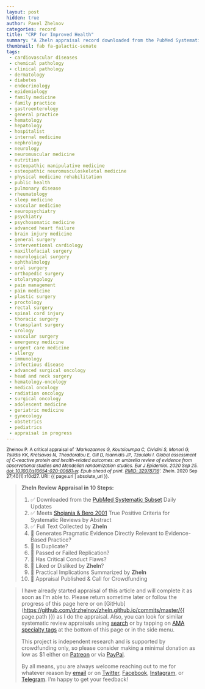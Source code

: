 ```yaml
---
layout: post
hidden: true
author: Pavel Zhelnov
categories: record
title: "CRP for Improved Health"
summary: "A Zheln appraisal record downloaded from the PubMed Systematic Subset daily updates."
thumbnail: fab fa-galactic-senate
tags:
 - cardiovascular diseases
 - chemical pathology
 - clinical pathology
 - dermatology
 - diabetes
 - endocrinology
 - epidemiology
 - family medicine
 - family practice
 - gastroenterology
 - general practice
 - hematology
 - hepatology
 - hospitalist
 - internal medicine
 - nephrology
 - neurology
 - neuromuscular medicine
 - nutrition
 - osteopathic manipulative medicine
 - osteopathic neuromusculoskeletal medicine
 - physical medicine rehabilitation
 - public health
 - pulmonary disease
 - rheumatology
 - sleep medicine
 - vascular medicine
 - neuropsychiatry
 - psychiatry
 - psychosomatic medicine
 - advanced heart failure
 - brain injury medicine
 - general surgery
 - interventional cardiology
 - maxillofacial surgery
 - neurological surgery
 - ophthalmology
 - oral surgery
 - orthopedic surgery
 - otolaryngology
 - pain management
 - pain medicine
 - plastic surgery
 - proctology
 - rectal surgery
 - spinal cord injury
 - thoracic surgery
 - transplant surgery
 - urology
 - vascular surgery
 - emergency medicine
 - urgent care medicine
 - allergy
 - immunology
 - infectious disease
 - advanced surgical oncology
 - head and neck surgery
 - hematology-oncology
 - medical oncology
 - radiation oncology
 - surgical oncology
 - adolescent medicine
 - geriatric medicine
 - gynecology
 - obstetrics
 - pediatrics
 - appraisal in progress
---
```


<small id="citation">Zhelnov P. A critical appraisal of _‘Markozannes G, Koutsioumpa C, Cividini S, Monori G, Tsilidis KK, Kretsavos N, Theodoratou E, Gill D, Ioannidis JP, Tzoulaki I. Global assessment of C-reactive protein and health-related outcomes: an umbrella review of evidence from observational studies and Mendelian randomization studies. Eur J Epidemiol. 2020 Sep 25. [doi: 10.1007/s10654-020-00681-w](https://doi.org/10.1007/s10654-020-00681-w). Epub ahead of print. [PMID: 32978716](https://pubmed.gov/32978716)’._ Zheln. 2020 Sep 27;40(1):r10d27. URI: {{ page.url | absolute_url }}.</small>

> **Zheln Review Appraisal in 10 Steps:**
>
> 1. ✅ Downloaded from the [PubMed Systematic Subset](https://github.com/p1m-ortho/qs-global-ortho-search-queries/blob/global-sr-query/README.md) Daily Updates
> 2. ✅ Meets [Shojania & Bero 2001](https://www.researchgate.net/publication/11820967_Taking_Advantage_of_the_Explosion_of_Systematic_Reviews_An_Efficient_MEDLINE_Search_Strategy) True Positive Criteria for Systematic Reviews by Abstract
> 3. ✅ Full Text Collected by **Zheln**
> 4. 🔄 Generates Pragmatic Evidence Directly Relevant to Evidence-Based Practice?
> 5. 🔄 Is Duplicate?
> 6. 🔄 Passed or Failed Replication?
> 7. 🔄 Has Critical Conduct Flaws?
> 8. 🔄 Liked or Disliked by **Zheln**?
> 9. 🔄 Practical Implications Summarized by **Zheln**
> 10. 🔄 Appraisal Published & Call for Crowdfunding

> I have already started appraisal of this article and will complete it as soon as I’m able to. Please return sometime later or follow the progress of this page here or on [GitHub](https://github.com/drzhelnov/zheln.github.io/commits/master/{{ page.path }}) as I do the appraisal. Also, you can look for similar systematic review appraisals using [search](/search/) or by tapping on [AMA specialty tags](/browse/) at the bottom of this page or in the side menu.
>
> This project is independent research and is supported by crowdfunding only, so please consider making a minimal donation as low as $1 either on [Patreon](https://patreon.com/zheln) or via [PayPal](https://paypal.me/pjelnov).
>
> By all means, you are always welcome reaching out to me for whatever reason by [email](mailto:pavel@zheln.com) or on [Twitter](https://twitter.com/drzhelnov), [Facebook](https://facebook.com/drzhelnov), [Instagram](https://instagram.com/igzheln), or [Telegram](https://t.me/drzhelnov). I’m happy to get your feedback!
